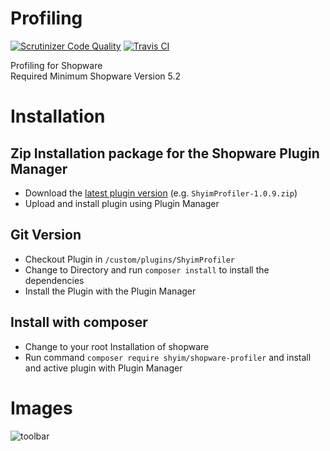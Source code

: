 # Profiling

[![Scrutinizer Code Quality](https://scrutinizer-ci.com/g/shyim/shopware-profiler/badges/quality-score.png?b=master)](https://scrutinizer-ci.com/g/shyim/shopware-profiler/?branch=master)
[![Travis CI](https://api.travis-ci.org/shyim/shopware-profiler.svg?branch=master)](https://travis-ci.org/shyim/shopware-profiler)

Profiling for Shopware  
Required Minimum Shopware Version 5.2

# Installation

## Zip Installation package for the Shopware Plugin Manager

* Download the [latest plugin version](https://github.com/shyim/shopware-profiler/releases/latest/) (e.g. `ShyimProfiler-1.0.9.zip`)
* Upload and install plugin using Plugin Manager

## Git Version
* Checkout Plugin in `/custom/plugins/ShyimProfiler`
* Change to Directory and run `composer install` to install the dependencies
* Install the Plugin with the Plugin Manager

## Install with composer
* Change to your root Installation of shopware
* Run command `composer require shyim/shopware-profiler` and install and active plugin with Plugin Manager 

# Images
![toolbar](http://i.imgur.com/1F5d8jj.jpg)
